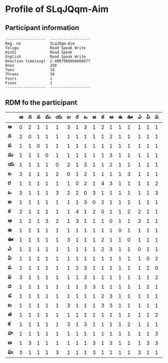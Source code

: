 



# Profile of SLqJQqm-Aim

## Participant information



```
------------------  ------------------
Reg. no             SLqJQqm-Aim
Telugu              Read Speak Write
Hindi               Read Speak
English             Read Speak Write
Reaction time(avg)  2.4007866666666677
Ones                250
Twos                18
Threes              30
Fours               1
Fives               1
------------------  ------------------
```  

## RDM fo the participant
  
  
|       |   అ |   న |   వ |   మ |   య |   ల |   ర |   ఒ |   జ |   ఠ |   ఆ |   ఉ |   ఊ |   ఎ |   ఏ |   ప |   ఫ |   ద |   డ |   బ |   త |   క |   హ |   ణ |   ఘ |
|-------|-----|-----|-----|-----|-----|-----|-----|-----|-----|-----|-----|-----|-----|-----|-----|-----|-----|-----|-----|-----|-----|-----|-----|-----|-----|
| **అ** |   0 |   2 |   1 |   1 |   1 |   3 |   1 |   3 |   1 |   2 |   1 |   1 |   1 |   1 |   1 |   1 |   3 |   1 |   1 |   1 |   1 |   1 |   1 |   1 |   3 |
| **న** |   2 |   0 |   1 |   1 |   1 |   1 |   1 |   1 |   1 |   1 |   2 |   1 |   1 |   1 |   1 |   1 |   1 |   1 |   1 |   1 |   1 |   1 |   1 |   3 |   1 |
| **వ** |   1 |   1 |   0 |   1 |   1 |   1 |   1 |   1 |   1 |   1 |   1 |   1 |   1 |   1 |   1 |   1 |   1 |   1 |   1 |   1 |   1 |   1 |   1 |   1 |   1 |
| **మ** |   1 |   1 |   1 |   0 |   1 |   1 |   1 |   1 |   1 |   1 |   3 |   1 |   1 |   1 |   1 |   1 |   1 |   1 |   1 |   1 |   1 |   1 |   1 |   1 |   1 |
| **య** |   1 |   1 |   1 |   1 |   0 |   2 |   1 |   3 |   1 |   1 |   2 |   1 |   1 |   1 |   1 |   1 |   1 |   1 |   1 |   1 |   1 |   1 |   1 |   1 |   3 |
| **ల** |   3 |   1 |   1 |   1 |   2 |   0 |   1 |   2 |   1 |   1 |   1 |   1 |   3 |   1 |   1 |   1 |   1 |   1 |   1 |   3 |   1 |   3 |   1 |   1 |   1 |
| **ర** |   1 |   1 |   1 |   1 |   1 |   1 |   0 |   2 |   1 |   4 |   3 |   1 |   1 |   1 |   1 |   2 |   1 |   1 |   1 |   1 |   1 |   1 |   1 |   1 |   1 |
| **ఒ** |   3 |   1 |   1 |   1 |   3 |   2 |   2 |   0 |   3 |   1 |   1 |   1 |   1 |   1 |   1 |   3 |   3 |   3 |   1 |   1 |   1 |   3 |   1 |   1 |   1 |
| **జ** |   1 |   1 |   1 |   1 |   1 |   1 |   1 |   3 |   0 |   2 |   1 |   1 |   1 |   1 |   1 |   1 |   1 |   3 |   1 |   1 |   1 |   1 |   1 |   3 |   3 |
| **ఠ** |   2 |   1 |   1 |   1 |   1 |   1 |   4 |   1 |   2 |   0 |   1 |   1 |   2 |   2 |   1 |   1 |   1 |   1 |   2 |   3 |   1 |   1 |   1 |   1 |   1 |
| **ఆ** |   1 |   2 |   1 |   3 |   2 |   1 |   3 |   1 |   1 |   1 |   0 |   1 |   1 |   3 |   1 |   1 |   1 |   1 |   3 |   3 |   1 |   1 |   1 |   3 |   1 |
| **ఉ** |   1 |   1 |   1 |   1 |   1 |   1 |   1 |   1 |   1 |   1 |   1 |   0 |   1 |   1 |   1 |   1 |   1 |   1 |   1 |   1 |   1 |   1 |   1 |   1 |   1 |
| **ఊ** |   1 |   1 |   1 |   1 |   1 |   3 |   1 |   1 |   1 |   2 |   1 |   1 |   0 |   1 |   1 |   1 |   1 |   1 |   1 |   1 |   1 |   2 |   1 |   1 |   1 |
| **ఎ** |   1 |   1 |   1 |   1 |   1 |   1 |   1 |   1 |   1 |   2 |   3 |   1 |   1 |   0 |   1 |   1 |   1 |   1 |   1 |   1 |   1 |   1 |   1 |   1 |   3 |
| **ఏ** |   1 |   1 |   1 |   1 |   1 |   1 |   1 |   1 |   1 |   1 |   1 |   1 |   1 |   1 |   0 |   2 |   1 |   2 |   1 |   1 |   1 |   1 |   1 |   3 |   1 |
| **ప** |   1 |   1 |   1 |   1 |   1 |   1 |   2 |   3 |   1 |   1 |   1 |   1 |   1 |   1 |   2 |   0 |   2 |   1 |   1 |   1 |   2 |   1 |   3 |   3 |   1 |
| **ఫ** |   3 |   1 |   1 |   1 |   1 |   1 |   1 |   3 |   1 |   1 |   1 |   1 |   1 |   1 |   1 |   2 |   0 |   1 |   1 |   1 |   1 |   1 |   1 |   1 |   1 |
| **ద** |   1 |   1 |   1 |   1 |   1 |   1 |   1 |   3 |   3 |   1 |   1 |   1 |   1 |   1 |   2 |   1 |   1 |   0 |   5 |   1 |   1 |   1 |   1 |   1 |   1 |
| **డ** |   1 |   1 |   1 |   1 |   1 |   1 |   1 |   1 |   1 |   2 |   3 |   1 |   1 |   1 |   1 |   1 |   1 |   5 |   0 |   2 |   1 |   1 |   1 |   1 |   1 |
| **బ** |   1 |   1 |   1 |   1 |   1 |   3 |   1 |   1 |   1 |   3 |   3 |   1 |   1 |   1 |   1 |   1 |   1 |   1 |   2 |   0 |   1 |   1 |   1 |   1 |   1 |
| **త** |   1 |   1 |   1 |   1 |   1 |   1 |   1 |   1 |   1 |   1 |   1 |   1 |   1 |   1 |   1 |   2 |   1 |   1 |   1 |   1 |   0 |   1 |   1 |   1 |   1 |
| **క** |   1 |   1 |   1 |   1 |   1 |   3 |   1 |   3 |   1 |   1 |   1 |   1 |   2 |   1 |   1 |   1 |   1 |   1 |   1 |   1 |   1 |   0 |   1 |   1 |   1 |
| **హ** |   1 |   1 |   1 |   1 |   1 |   1 |   1 |   1 |   1 |   1 |   1 |   1 |   1 |   1 |   1 |   3 |   1 |   1 |   1 |   1 |   1 |   1 |   0 |   1 |   1 |
| **ణ** |   1 |   3 |   1 |   1 |   1 |   1 |   1 |   1 |   3 |   1 |   3 |   1 |   1 |   1 |   3 |   3 |   1 |   1 |   1 |   1 |   1 |   1 |   1 |   0 |   3 |
| **ఘ** |   3 |   1 |   1 |   1 |   3 |   1 |   1 |   1 |   3 |   1 |   1 |   1 |   1 |   3 |   1 |   1 |   1 |   1 |   1 |   1 |   1 |   1 |   1 |   3 |   0 |